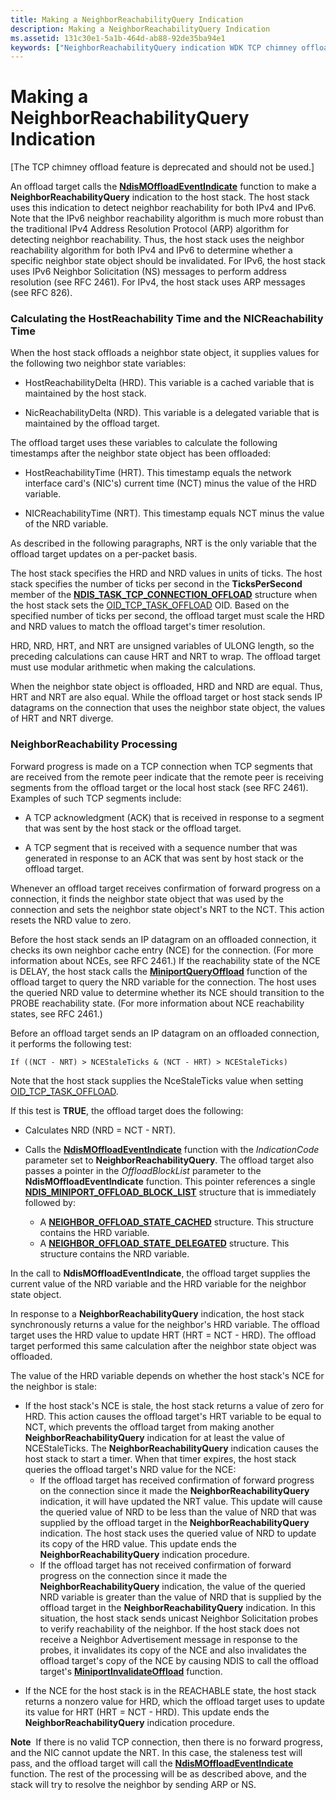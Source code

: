 ```yaml
---
title: Making a NeighborReachabilityQuery Indication
description: Making a NeighborReachabilityQuery Indication
ms.assetid: 131c30e1-5a1b-464d-ab88-92de35ba94e1
keywords: ["NeighborReachabilityQuery indication WDK TCP chimney offload", "HostReachability time WDK TCP chimney offload", "NICReachability time WDK TCP chimney offload", "neighbor reachability WDK TCP chimney offload", "neighbor solicitations WDK TCP chimney offload", "events WDK TCP chimney offload"]
---
```


# Making a NeighborReachabilityQuery Indication


\[The TCP chimney offload feature is deprecated and should not be used.\]

An offload target calls the [**NdisMOffloadEventIndicate**](https://msdn.microsoft.com/library/windows/hardware/ff563619) function to make a **NeighborReachabilityQuery** indication to the host stack. The host stack uses this indication to detect neighbor reachability for both IPv4 and IPv6. Note that the IPv6 neighbor reachability algorithm is much more robust than the traditional IPv4 Address Resolution Protocol (ARP) algorithm for detecting neighbor reachability. Thus, the host stack uses the neighbor reachability algorithm for both IPv4 and IPv6 to determine whether a specific neighbor state object should be invalidated. For IPv6, the host stack uses IPv6 Neighbor Solicitation (NS) messages to perform address resolution (see RFC 2461). For IPv4, the host stack uses ARP messages (see RFC 826).

### Calculating the HostReachability Time and the NICReachability Time

When the host stack offloads a neighbor state object, it supplies values for the following two neighbor state variables:

-   HostReachabilityDelta (HRD). This variable is a cached variable that is maintained by the host stack.

-   NicReachabilityDelta (NRD). This variable is a delegated variable that is maintained by the offload target.

The offload target uses these variables to calculate the following timestamps after the neighbor state object has been offloaded:

-   HostReachabilityTime (HRT). This timestamp equals the network interface card's (NIC's) current time (NCT) minus the value of the HRD variable.

-   NICReachabilityTime (NRT). This timestamp equals NCT minus the value of the NRD variable.

As described in the following paragraphs, NRT is the only variable that the offload target updates on a per-packet basis.

The host stack specifies the HRD and NRD values in units of ticks. The host stack specifies the number of ticks per second in the **TicksPerSecond** member of the [**NDIS\_TASK\_TCP\_CONNECTION\_OFFLOAD**](https://msdn.microsoft.com/library/windows/hardware/ff567873) structure when the host stack sets the [OID\_TCP\_TASK\_OFFLOAD](https://msdn.microsoft.com/library/windows/hardware/ff569815) OID. Based on the specified number of ticks per second, the offload target must scale the HRD and NRD values to match the offload target's timer resolution.

HRD, NRD, HRT, and NRT are unsigned variables of ULONG length, so the preceding calculations can cause HRT and NRT to wrap. The offload target must use modular arithmetic when making the calculations.

When the neighbor state object is offloaded, HRD and NRD are equal. Thus, HRT and NRT are also equal. While the offload target or host stack sends IP datagrams on the connection that uses the neighbor state object, the values of HRT and NRT diverge.

### NeighborReachability Processing

Forward progress is made on a TCP connection when TCP segments that are received from the remote peer indicate that the remote peer is receiving segments from the offload target or the local host stack (see RFC 2461). Examples of such TCP segments include:

-   A TCP acknowledgment (ACK) that is received in response to a segment that was sent by the host stack or the offload target.

-   A TCP segment that is received with a sequence number that was generated in response to an ACK that was sent by host stack or the offload target.

Whenever an offload target receives confirmation of forward progress on a connection, it finds the neighbor state object that was used by the connection and sets the neighbor state object's NRT to the NCT. This action resets the NRD value to zero.

Before the host stack sends an IP datagram on an offloaded connection, it checks its own neighbor cache entry (NCE) for the connection. (For more information about NCEs, see RFC 2461.) If the reachability state of the NCE is DELAY, the host stack calls the [**MiniportQueryOffload**](https://msdn.microsoft.com/library/windows/hardware/ff559423) function of the offload target to query the NRD variable for the connection. The host uses the queried NRD value to determine whether its NCE should transition to the PROBE reachability state. (For more information about NCE reachability states, see RFC 2461.)

Before an offload target sends an IP datagram on an offloaded connection, it performs the following test:

```
If ((NCT - NRT) > NCEStaleTicks & (NCT - HRT) > NCEStaleTicks) 
```

Note that the host stack supplies the NceStaleTicks value when setting [OID\_TCP\_TASK\_OFFLOAD](https://msdn.microsoft.com/library/windows/hardware/ff569815).

If this test is **TRUE**, the offload target does the following:

-   Calculates NRD (NRD = NCT - NRT).

-   Calls the [**NdisMOffloadEventIndicate**](https://msdn.microsoft.com/library/windows/hardware/ff563619) function with the *IndicationCode* parameter set to **NeighborReachabilityQuery**. The offload target also passes a pointer in the *OffloadBlockList* parameter to the **NdisMOffloadEventIndicate** function. This pointer references a single [**NDIS\_MINIPORT\_OFFLOAD\_BLOCK\_LIST**](https://msdn.microsoft.com/library/windows/hardware/ff566469) structure that is immediately followed by:
    -   A [**NEIGHBOR\_OFFLOAD\_STATE\_CACHED**](https://msdn.microsoft.com/library/windows/hardware/ff568323) structure. This structure contains the HRD variable.
    -   A [**NEIGHBOR\_OFFLOAD\_STATE\_DELEGATED**](https://msdn.microsoft.com/library/windows/hardware/ff568325) structure. This structure contains the NRD variable.

In the call to **NdisMOffloadEventIndicate**, the offload target supplies the current value of the NRD variable and the HRD variable for the neighbor state object.

In response to a **NeighborReachabilityQuery** indication, the host stack synchronously returns a value for the neighbor's HRD variable. The offload target uses the HRD value to update HRT (HRT = NCT - HRD). The offload target performed this same calculation after the neighbor state object was offloaded.

The value of the HRD variable depends on whether the host stack's NCE for the neighbor is stale:

-   If the host stack's NCE is stale, the host stack returns a value of zero for HRD. This action causes the offload target's HRT variable to be equal to NCT, which prevents the offload target from making another **NeighborReachabilityQuery** indication for at least the value of NCEStaleTicks. The **NeighborReachabilityQuery** indication causes the host stack to start a timer. When that timer expires, the host stack queries the offload target's NRD value for the NCE:
    -   If the offload target has received confirmation of forward progress on the connection since it made the **NeighborReachabilityQuery** indication, it will have updated the NRT value. This update will cause the queried value of NRD to be less than the value of NRD that was supplied by the offload target in the **NeighborReachabilityQuery** indication. The host stack uses the queried value of NRD to update its copy of the HRD value. This update ends the **NeighborReachabilityQuery** indication procedure.
    -   If the offload target has not received confirmation of forward progress on the connection since it made the **NeighborReachabilityQuery** indication, the value of the queried NRD variable is greater than the value of NRD that is supplied by the offload target in the **NeighborReachabilityQuery** indication. In this situation, the host stack sends unicast Neighbor Solicitation probes to verify reachability of the neighbor. If the host stack does not receive a Neighbor Advertisement message in response to the probes, it invalidates its copy of the NCE and also invalidates the offload target's copy of the NCE by causing NDIS to call the offload target's [**MiniportInvalidateOffload**](https://msdn.microsoft.com/library/windows/hardware/ff559406) function.

<!-- -->

-   If the NCE for the host stack is in the REACHABLE state, the host stack returns a nonzero value for HRD, which the offload target uses to update its value for HRT (HRT = NCT - HRD). This update ends the **NeighborReachabilityQuery** indication procedure.

**Note**  If there is no valid TCP connection, then there is no forward progress, and the NIC cannot update the NRT. In this case, the staleness test will pass, and the offload target will call the [**NdisMOffloadEventIndicate**](https://msdn.microsoft.com/library/windows/hardware/ff563619) function. The rest of the processing will be as described above, and the stack will try to resolve the neighbor by sending ARP or NS.

 

 

 






